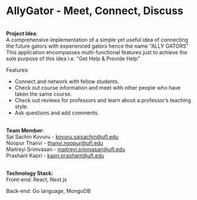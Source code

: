 # AllyGator - Meet, Connect, Discuss
<br /><B>Project Idea</B>:<br />
A comprehensive implementation of a simple yet useful idea of connecting the future gators with experienced gators hence the name "ALLY GATORS" </br>
This application encompasses multi-functional features just to achieve the sole purpose of this idea i.e. "Get Help & Provide Help"</br>

Features:<br />
<ul>
<li>Connect and network with fellow students.</li>
<li>Check out course information and meet with other people who have taken the same course.</li>
<li>Check out reviews for professors and learn about a professor’s teaching style.</li>
<li>Ask questions and add comments.</li>
</ul>

<br /><B>Team Member</B>:<br />
Sai Sachin Kovuru          - kovuru.saisachin@ufl.edu <br />
Noopur Thanvi              - thanvi.noopur@ufl.edu <br />
Maitreyi Srinivasan        - maitreyi.srinivasan@ufl.edu <br />
Prashant Kapri             - kapri.prashant@ufl.edu <br />

<br /><B>Technology Stack:</B><br />
Front-end: React, Next.js

Back-end: Go language, MongoDB


